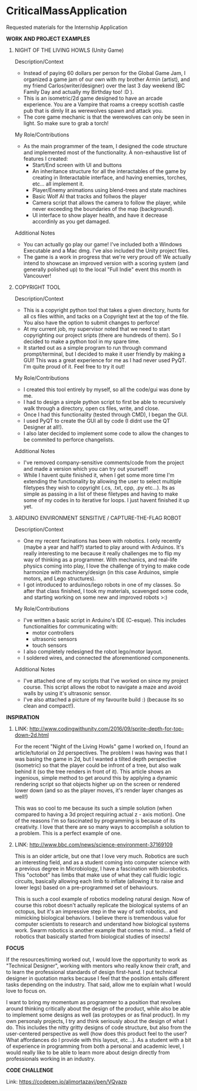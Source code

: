 # CriticalMassApplication
Requested materials for the Internship Application


**WORK AND PROJECT EXAMPLES**

1. NIGHT OF THE LIVING HOWLS (Unity Game)

    Description/Context
    - Instead of paying 60 dollars per person for the Global Game Jam, I organized a game jam of our 
    own with my brother Armin (artist), and my friend Carlos(writer/designer) over the last 3 day weekend
    (BC Family Day and actually my Birthday too! :D ).
    - This is an isometric/2d game designed to have an arcade experience. You are a Vampire that roams
    a creepy scottish castle pub that is dimly lit as werewolves spawn and attack you.
    - The core game mechanic is that the werewolves can only be seen in light. So make sure to grab a torch!

    My Role/Contributions
    - As the main programmer of the team, I designed the code structure and implemented most of the functionality.
    A non-exhaustive list of features I created:
        - Start/End screen with UI and buttons
        - An inheritance structure for all the interactables of the game by creating in IInteractable interface, and having
        enemies, torches, etc... all implement it.
        - Player/Enemy animations using blend-trees and state machines
        - Basic Wolf AI that tracks and follwos the player
        - Camera script that allows the camera to follow the player, while never exceeding the boundaries of the map (background).
        - UI interface to show player health, and have it decrease accordinly as you get damaged.

    Additional Notes
    - You can actually go play our game! I've included both a Windows Executable and a Mac dmg. I've also included the Unity project    files.
    - The game is a work in progress that we're very proud of! We actually intend to showcase an improved version with a scoring system
    (and generally polished up) to the local "Full Indie" event this month in Vancouver!


2. COPYRIGHT TOOL

    Description/Context
    - This is a copyright python tool that takes a given directory, hunts for all cs files within, and tacks on a Copyright text at the
    top of the file. You also have the option to submit changes to perforce!
    - At my current job, my supervisor noted that we need to start copyrighting our project sripts (there are hundreds of them). So I decided
    to make a python tool in my spare time.
    - It started out as a simple program to run through command prompt/terminal, but I decided to make it user friendly by making a GUI!
    This was a great experience for me as I had never used PyQT. I'm quite proud of it. Feel free to try it out!

    My Role/Contributions
    - I created this tool entirely by myself, so all the code/gui was done by me.
    - I had to design a simple python script to first be able to recursively walk through a directory, open cs files, write, and close.
    - Once I had this functionality (tested through CMD), I began the GUI.
    - I used PyQT to create the GUI all by code (I didnt use the QT Designer at all!).
    - I also later decided to implement some code to allow the changes to be commited to perforce changelists.

    Additional Notes
    - I've removed company-sensitive comments/code from the project and made a version which you can try out yourself!
    - While I havent quite finished it, when I get some more time I'm extending the functionality by allowing the user to select
    multiple filetypes they wish to copyright (.cs, .txt, cpp, .py etc...). Its as simple as passing in a list of these filetypes and having
    to make some of my codes in to iterative for loops. I just havent finished it up yet.


3. ARDUINO ENVIRONMENT SENSITIVE / CAPTURE-THE-FLAG ROBOT

    Description/Context
    - One my recent facinations has been with robotics. I only recently (maybe a year and half?) started to play around with Arduinos.
    It's really interesting to me because it really challenges me to flip my way of thinking as a programmer. With mechanics, and real-life physics coming into play, I love the challenge of trying to make code harmonize with machinery/design (in this case Arduinos, simple motors, and Lego structures).
    - I got introduced to arduinos/lego robots in one of my classes. So after that class finished, I took my materials, scavenged some code, and starting working on some new and improved robots >:)

    My Role/Contributions
    - I've written a basic script in Arduino's IDE (C-esque). This includes functionalities for communicating with:
        - motor controllers
        - ultrasonic sensors
        - touch sensors
    - I also completely redesigned the robot lego/motor layout.
    - I soldered wires, and connected the aforementioned componenents.

    Additional Notes
    - I've attached one of my scripts that I've worked on since my project course. This script allows the robot to navigate a maze
    and avoid walls by using it's ultrasonic sensor.
    - I've also attached a picture of my favourite build :) (because its so clean and compact!).



**INSPIRATION**


1. LINK: http://www.codingwithunity.com/2016/09/sprite-depth-for-top-down-2d.html

    For the recent "Night of the Living Howls" game I worked on, I found an article/tutorial on 2d perspectives. The problem I was having was that I was basing the game in 2d, but I wanted a tilted depth perspective (isometric) so that the player could be infront of a tree, but also walk behind it (so the tree renders in front of it). This article shows an ingenious, simple method to get around this by applying a dynamic rendering script so that objects higher up on the screen or rendered lower down (and so as the player moves, it's render layer changes as well!)
    
    This was so cool to me because its such a simple solution (when compared to having a 3d project requiring actual z - axis motion). One of the reasons I'm so fascinated by programming is because of its creativity. I love that there are so many ways to accomplish a solution to a problem. This is a perfect example of one.

2. LINK: http://www.bbc.com/news/science-environment-37169109

    This is an older article, but one that I love very much. Robotics are such an interesting field, and as a student coming into computer science with a previous degree in Microbiology, I have a fascination with biorobotics. This "octobot" has limbs that make use of what they call fluidic logic circuits, basically allowing each limb to inflate (allowing it to raise and lower legs) based on a pre-programmed set of behaviours.

    This is such a cool example of robotics modeling natural design. Now of course this robot doesn't actually replicate the biological systems of an octopus, but it's an impressive step in the way of soft robotics, and mimicking biological behaviors. I believe there is tremendous value for computer scientists to research and understand how biological systems work. Swarm robotics is another example that comes to mind... a field of robotics that basically started from biological studies of insects!




**FOCUS**

If the resources/timing worked out, I would love the opportunity to work as "Technical Designer", working with mentors who really know their craft, and to learn the professional standards of design first-hand. I put technical designer in quotation marks because I feel that the position entails different tasks depending on the industry. That said, allow me to explain what I would love to focus on.

I want to bring my momentum as programmer to a position that revolves around thinking critically about the design of the product, while also be able to implement some designs as well (as protoypes or as final product). In my own personaly projects, I try and think seriously about the design of what I do. This includes the nitty gritty designs of code structure, but also from the user-centered perspective as well (how does this product feel to the user? What affordances do I provide with this layout, etc...). As a student with a bit of experience in programming from both a personal and academic level, I would really like to be able to learn more about design directly from professionals working in an industry.


 **CODE CHALLENGE**

Link:
https://codepen.io/alimortazavi/pen/VQyazp
